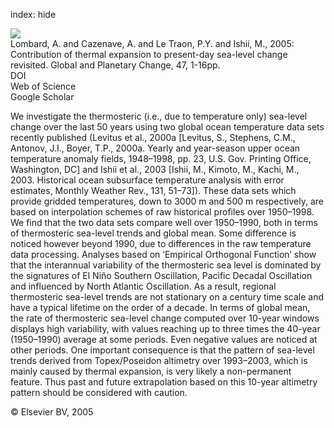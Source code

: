 index: hide

<div class="Citation">
    <div class="Citation-thumb CitationThumb-linked"  data-href="https://doi.org/10.1016/j.gloplacha.2004.11.016">
      <img src="https://static.claimspace.cloud/climate-study-static/refs/thumbs/13/Lombard_et_al_2005a-thumb.png" />
    </div>

  <div class="Citation-body">
    <div class="Citation-text">Lombard, A. and Cazenave, A. and Le Traon, P.Y. and Ishii, M., 2005: Contribution of thermal expansion to present-day sea-level change revisited. <span class="Article-journal">Global and Planetary Change, </span><span class="Article-volume">47, </span>1-16pp.</div>
    <div class="Citation-links">
      <div class="CitationLink" data-href="https://doi.org/10.1016/j.gloplacha.2004.11.016">
        <div class="CitationLink-icon CitationLink-Doi"></div>
        <div class="CitationLink-text">DOI</div>
      </div>
      <div class="CitationLink" data-href="http://cel.webofknowledge.com/InboundService.do?customersID=atyponcel&smartRedirect=yes&mode=FullRecord&IsProductCode=Yes&product=CEL&Init=Yes&Func=Frame&action=retrieve&SrcApp=literatum&SrcAuth=atyponcel&SID=7CNc3cIRaBKjGbSujFM&UT=WOS:000230469000001">
        <div class="CitationLink-icon CitationLink-Isi"></div>
        <div class="CitationLink-text">Web of Science</div>
      </div>
      <div class="CitationLink" data-href="https://scholar.google.com/scholar?q=10.1016/j.gloplacha.2004.11.016">
        <div class="CitationLink-icon CitationLink-Scholar"></div>
        <div class="CitationLink-text">Google Scholar</div>
      </div>
    </div>
  </div>
</div>

We investigate the thermosteric (i.e., due to temperature only) sea-level change over the last 50 years using two global ocean temperature data sets recently published (Levitus et al., 2000a [Levitus, S., Stephens, C.M., Antonov, J.I., Boyer, T.P., 2000a. Yearly and year-season upper ocean temperature anomaly fields, 1948–1998, pp. 23, U.S. Gov. Printing Office, Washington, DC] and Ishii et al., 2003 [Ishii, M., Kimoto, M., Kachi, M., 2003. Historical ocean subsurface temperature analysis with error estimates, Monthly Weather Rev., 131, 51–73]). These data sets which provide gridded temperatures, down to 3000 m and 500 m respectively, are based on interpolation schemes of raw historical profiles over 1950–1998. We find that the two data sets compare well over 1950–1990, both in terms of thermosteric sea-level trends and global mean. Some difference is noticed however beyond 1990, due to differences in the raw temperature data processing. Analyses based on ‘Empirical Orthogonal Function’ show that the interannual variability of the thermosteric sea level is dominated by the signatures of El Niño Southern Oscillation, Pacific Decadal Oscillation and influenced by North Atlantic Oscillation. As a result, regional thermosteric sea-level trends are not stationary on a century time scale and have a typical lifetime on the order of a decade. In terms of global mean, the rate of thermosteric sea-level change computed over 10-year windows displays high variability, with values reaching up to three times the 40-year (1950–1990) average at some periods. Even negative values are noticed at other periods. One important consequence is that the pattern of sea-level trends derived from Topex/Poseidon altimetry over 1993–2003, which is mainly caused by thermal expansion, is very likely a non-permanent feature. Thus past and future extrapolation based on this 10-year altimetry pattern should be considered with caution.

<div class="Citation-copy">
&copy; Elsevier BV, 2005
</div>